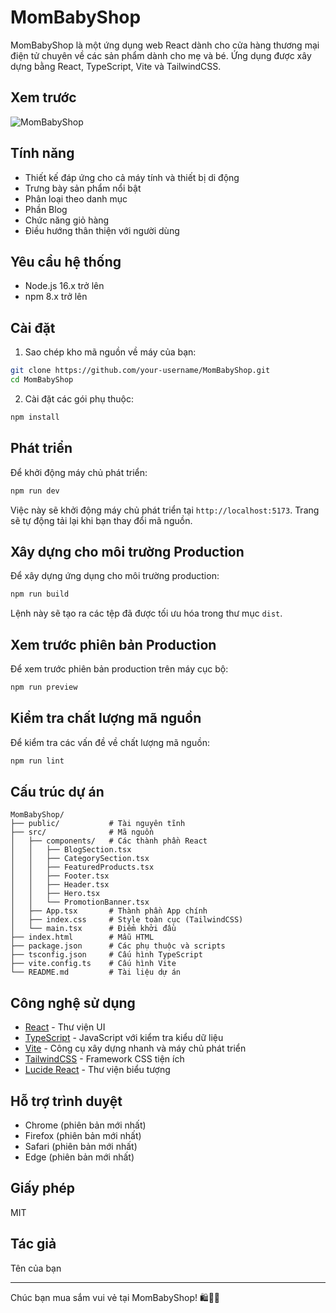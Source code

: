# MomBabyShop

MomBabyShop là một ứng dụng web React dành cho cửa hàng thương mại điện tử chuyên về các sản phẩm dành cho mẹ và bé. Ứng dụng được xây dựng bằng React, TypeScript, Vite và TailwindCSS.

## Xem trước

![MomBabyShop](https://i.imgur.com/PLACEHOLDER.png)

## Tính năng

- Thiết kế đáp ứng cho cả máy tính và thiết bị di động
- Trưng bày sản phẩm nổi bật
- Phân loại theo danh mục
- Phần Blog
- Chức năng giỏ hàng
- Điều hướng thân thiện với người dùng

## Yêu cầu hệ thống

- Node.js 16.x trở lên
- npm 8.x trở lên

## Cài đặt

1. Sao chép kho mã nguồn về máy của bạn:

```bash
git clone https://github.com/your-username/MomBabyShop.git
cd MomBabyShop
```

2. Cài đặt các gói phụ thuộc:

```bash
npm install
```

## Phát triển

Để khởi động máy chủ phát triển:

```bash
npm run dev
```

Việc này sẽ khởi động máy chủ phát triển tại `http://localhost:5173`. Trang sẽ tự động tải lại khi bạn thay đổi mã nguồn.

## Xây dựng cho môi trường Production

Để xây dựng ứng dụng cho môi trường production:

```bash
npm run build
```

Lệnh này sẽ tạo ra các tệp đã được tối ưu hóa trong thư mục `dist`.

## Xem trước phiên bản Production

Để xem trước phiên bản production trên máy cục bộ:

```bash
npm run preview
```

## Kiểm tra chất lượng mã nguồn

Để kiểm tra các vấn đề về chất lượng mã nguồn:

```bash
npm run lint
```

## Cấu trúc dự án

```
MomBabyShop/
├── public/           # Tài nguyên tĩnh
├── src/              # Mã nguồn
│   ├── components/   # Các thành phần React
│   │   ├── BlogSection.tsx
│   │   ├── CategorySection.tsx
│   │   ├── FeaturedProducts.tsx
│   │   ├── Footer.tsx
│   │   ├── Header.tsx
│   │   ├── Hero.tsx
│   │   └── PromotionBanner.tsx
│   ├── App.tsx       # Thành phần App chính
│   ├── index.css     # Style toàn cục (TailwindCSS)
│   └── main.tsx      # Điểm khởi đầu
├── index.html        # Mẫu HTML
├── package.json      # Các phụ thuộc và scripts
├── tsconfig.json     # Cấu hình TypeScript
├── vite.config.ts    # Cấu hình Vite
└── README.md         # Tài liệu dự án
```

## Công nghệ sử dụng

- [React](https://reactjs.org/) - Thư viện UI
- [TypeScript](https://www.typescriptlang.org/) - JavaScript với kiểm tra kiểu dữ liệu
- [Vite](https://vitejs.dev/) - Công cụ xây dựng nhanh và máy chủ phát triển
- [TailwindCSS](https://tailwindcss.com/) - Framework CSS tiện ích
- [Lucide React](https://lucide.dev/) - Thư viện biểu tượng

## Hỗ trợ trình duyệt

- Chrome (phiên bản mới nhất)
- Firefox (phiên bản mới nhất)
- Safari (phiên bản mới nhất)
- Edge (phiên bản mới nhất)

## Giấy phép

MIT

## Tác giả

Tên của bạn

---

Chúc bạn mua sắm vui vẻ tại MomBabyShop! 🛍️👶👩
